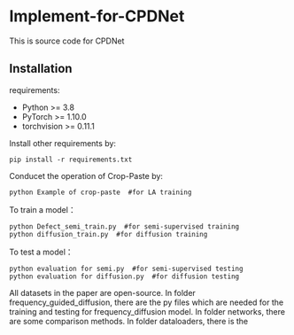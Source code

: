 # Implement-for-CPDNet
This is source code for CPDNet
## Installation

requirements:

- Python >= 3.8
- PyTorch >= 1.10.0
- torchvision >= 0.11.1

Install other requirements by:
```
pip install -r requirements.txt
```
Conducet the operation of Crop-Paste by:
```
python Example of crop-paste  #for LA training
```
To train a model：
```
python Defect_semi_train.py  #for semi-supervised training
python diffusion_train.py  #for diffusion training
``` 

To test a model：
```
python evaluation for semi.py  #for semi-supervised testing
python evaluation for diffusion.py  #for diffusion testing
```
All datasets in the paper are open-source.
In folder frequency_guided_diffusion, there are the py files which are needed for the training and testing for frequency_diffusion model.
In folder networks, there are some comparison methods.
In folder dataloaders, there is the

